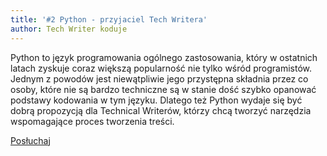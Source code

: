 ```yaml
---
title: '#2 Python - przyjaciel Tech Writera'
author: Tech Writer koduje
---
```


Python to język programowania ogólnego zastosowania, który w ostatnich latach
zyskuje coraz większą popularność nie tylko wśród programistów. Jednym z powodów
jest niewątpliwie jego przystępna składnia przez co osoby, które nie są bardzo
techniczne są w stanie dość szybko opanować podstawy kodowania w tym języku.
Dlatego też Python wydaje się być dobrą propozycją dla Technical Writerów,
którzy chcą tworzyć narzędzia wspomagające proces tworzenia treści.

<a class="listenButton pixelButton" href="https://anchor.fm/docdeveloper/episodes/2-Python---przyjaciel-Tech-Writera-e41e6l" target="_blank" rel="noopener noreferrer">Posłuchaj</a>
